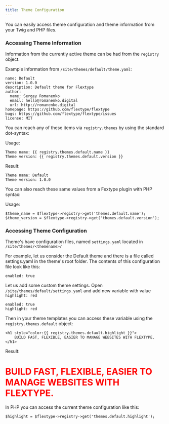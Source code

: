 ```yaml
---
title: Theme Configuration
---
```


You can easily access theme configuration and theme information from your Twig and PHP files.

### Accessing Theme Information

Information from the currently active theme can be had from the `registry` object.

Example information from `/site/themes/default/theme.yaml`:

```
name: Default
version: 1.0.0
description: Default theme for Flextype
author:
  name: Sergey Romanenko
  email: hello@romanenko.digital
  url: http://romanenko.digital
homepage: https://github.com/flextype/flextype
bugs: https://github.com/flextype/flextype/issues
license: MIT
```

You can reach any of these items via `registry.themes` by using the standard dot-syntax:

Usage:

```
Theme name: {{ registry.themes.default.name }}
Theme version: {{ registry.themes.default.version }}
```

Result:

```
Theme name: Default
Theme version: 1.0.0
```

You can also reach these same values from a Fextype plugin with PHP syntax:

Usage:

```
$theme_name = $flextype->registry->get('themes.default.name');
$theme_version = $flextype->registry->get('themes.default.version');
```

### Accessing Theme Configuration

Theme's have configuration files, named `settings.yaml` located in `/site/themes/<themename>/`

For example, let us consider the Default theme and there is a file called settings.yaml in the theme's root folder. The contents of this configuration file look like this:

```
enabled: true
```

Let us add some custom theme settings. Open `/site/themes/default/settings.yaml` and add new variable with value `highlight: red`

```
enabled: true
highlight: red
```

Then in your theme templates you can access these variable using the `registry.themes.default` object:

```
<h1 style="color:{{ registry.themes.default.highlight }}">
    BUILD FAST, FLEXIBLE, EASIER TO MANAGE WEBSITES WITH FLEXTYPE.
</h1>
```

Result:

<h1 style="color:red">BUILD FAST, FLEXIBLE, EASIER TO MANAGE WEBSITES WITH FLEXTYPE.</h1>

In PHP you can access the current theme configuration like this:

```
$highlight = $flextype->registry->get('themes.default.highlight');
```
